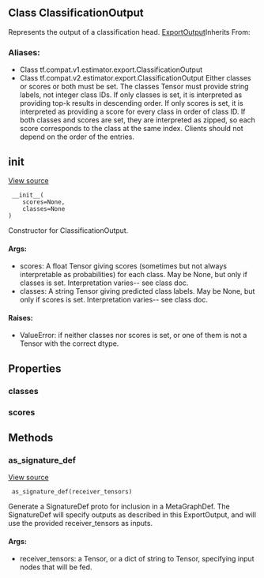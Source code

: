## Class ClassificationOutput
Represents the output of a classification head.
[ExportOutput](https://tensorflow.google.cn/api_docs/python/tf/estimator/export/ExportOutput)Inherits From: 

### Aliases:
- Class tf.compat.v1.estimator.export.ClassificationOutput
- Class tf.compat.v2.estimator.export.ClassificationOutput
Either classes or scores or both must be set.
The classes Tensor must provide string labels, not integer class IDs.
If only classes is set, it is interpreted as providing top-k results in descending order.
If only scores is set, it is interpreted as providing a score for every class in order of class ID.
If both classes and scores are set, they are interpreted as zipped, so each score corresponds to the class at the same index. Clients should not depend on the order of the entries.
## __init__
[View source](https://github.com/tensorflow/tensorflow/blob/r2.0/tensorflow/python/saved_model/model_utils/export_output.py#L120-L148)


```
 __init__(
    scores=None,
    classes=None
)
```
Constructor for ClassificationOutput.
#### Args:
- scores: A float Tensor giving scores (sometimes but not always interpretable as probabilities) for each class. May be None, but only if classes is set. Interpretation varies-- see class doc.
- classes: A string Tensor giving predicted class labels. May be None, but only if scores is set. Interpretation varies-- see class doc.
#### Raises:
- ValueError: if neither classes nor scores is set, or one of them is not a Tensor with the correct dtype.
## Properties
### classes
### scores
## Methods
### as_signature_def
[View source](https://github.com/tensorflow/tensorflow/blob/r2.0/tensorflow/python/saved_model/model_utils/export_output.py#L158-L167)


```
 as_signature_def(receiver_tensors)
```
Generate a SignatureDef proto for inclusion in a MetaGraphDef.
The SignatureDef will specify outputs as described in this ExportOutput, and will use the provided receiver_tensors as inputs.
#### Args:
- receiver_tensors: a Tensor, or a dict of string to Tensor, specifying input nodes that will be fed.

